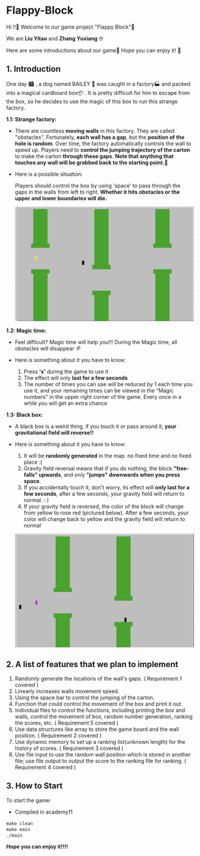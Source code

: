 # Flappy-Block

Hi !!:wave: Welcome to our game project "Flappy Block":icecream:

We are **Liu Yitao** and **Zhang Yuxiang** :nerd_face:

Here are some introductions about our game:popcorn: Hope you can enjoy it! :beer:


## 1. Introduction

One day :cityscape: , a dog named  BAILEY :poodle: was caught in a factory:factory: and packed into a magical cardboard box:package: . It is pretty difficult for him to escape from the box, so he decides to use the magic of this box to run this strange factory.

**1.1: Strange factory:**

* There are countless **moving walls** in this factory. They are called "obstacles". Fortunately, **each wall has a gap**, but the **position of the hole is random**. Over time, the factory automatically controls the wall to speed up. Players need to **control the jumping trajectory of the carton** to make the carton **through these gaps**. **Note that anything that touches any wall will be grabbed back to the starting point.**:beers:

* Here is a possible situation:

  Players should control the box by using 'space' to pass through the gaps in the walls from left to right. **Whether it hits obstacles or the upper and lower boundaries will die.**

  ![1](image/1.png)

**1.2: Magic time:**

* Feel difficult? Magic time will help you!!! During the Magic time, all obstacles will disappear :P

* Here is something about it you have to know:
  1. Press **'s'** during the game to use it
  2. The effect will only **last for a few seconds**
  3. The number of times you can use will be reduced by 1 each time you use it, and your remaining times can be viewed in the "Magic numbers" in the upper right corner of the game. Every once in a while you will get an extra chance

**1.3: Black box:**

* A black box is a weird thing, if you touch it or pass around it, **your gravitational field will reverse!!**

* Here is something about it you have to know:

  1. It will be **randomly generated** in the map. no fixed time and no fixed place :(
  2. Gravity field reversal means that if you do nothing, the block **"free-falls" upwards**, and only **"jumps" downwards when you press space**.
  3. If you accidentally touch it, don't worry, its effect will **only last for a few seconds**, after a few seconds, your gravity field will return to normal. : )
  4. If your gravity field is reversed, the color of the block will change from yellow to rose red (pictured below). After a few seconds, your color will change back to yellow and the gravity field will return to normal

  ![2](image/2.png)

## 2. A list of features that we plan to implement

1. Randomly generate the locations of the wall's gaps. ( Requirement 1 covered )
2. Linearly increases walls movement speed.
3. Using the space bar to control the jumping of the carton.
4. Function that could control the movement of the box and print it out.
5. Individual files to control the functions, including printing the box and walls, control the movement of box, random number generation, ranking the scores, etc.  ( Requirement 5 covered )
6. Use data structures like array to store the game board and the wall position. ( Requirement 2 covered )
7. Use dynamic memory to set up a ranking list(unknown length) for the history of scores. ( Requirement 3 covered )
8. Use file input to use the random wall position which is stored in another file; use file output to output the score to the ranking file for ranking. ( Requirement 4 covered )



## 3. How to Start

To start the game:

* Compiled in academy11

````
make clean
make main
./main
````

 



**Hope you can enjoy it!!!!**
